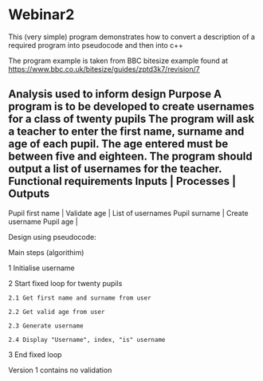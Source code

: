 # Webinar2
This (very simple) program demonstrates how to convert a description of a required program into pseudocode and then into c++

The program example is taken from BBC bitesize example found at https://www.bbc.co.uk/bitesize/guides/zptd3k7/revision/7


Analysis used to inform design
Purpose
A program is to be developed to create usernames for a class of twenty pupils
The program will ask a teacher to enter the first name, surname and age of each pupil.
The age entered must be between five and eighteen.
The program should output a list of usernames for the teacher.
Functional requirements
Inputs              |   Processes	    |   Outputs
------------------------------------------------------------
Pupil first name    |   Validate age    |   List of usernames
Pupil surname       |   Create username	
Pupil age           |

Design using pseudocode:

Main steps (algorithim)


1 Initialise username

2 Start fixed loop for twenty pupils

    2.1 Get first name and surname from user

    2.2 Get valid age from user

    2.3 Generate username

    2.4 Display "Username", index, "is" username

3 End fixed loop


Version 1 contains no validation

